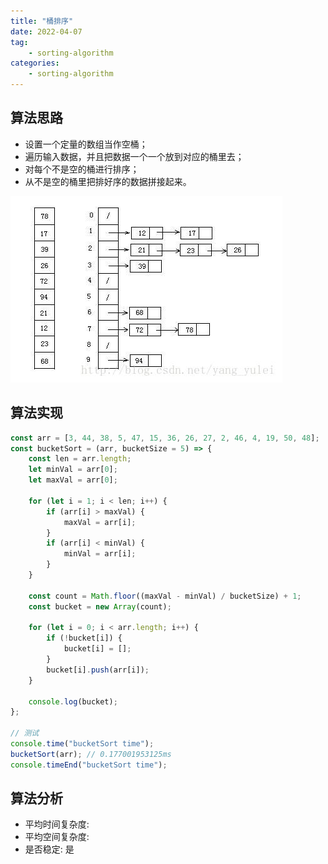 ```yaml
---
title: "桶排序"
date: 2022-04-07
tag:
    - sorting-algorithm
categories:
    - sorting-algorithm
---
```


## 算法思路

-   设置一个定量的数组当作空桶；
-   遍历输入数据，并且把数据一个一个放到对应的桶里去；
-   对每个不是空的桶进行排序；
-   从不是空的桶里把排好序的数据拼接起来。

![桶排序](./images/bucket_sort.png)

## 算法实现

```js
const arr = [3, 44, 38, 5, 47, 15, 36, 26, 27, 2, 46, 4, 19, 50, 48];
const bucketSort = (arr, bucketSize = 5) => {
    const len = arr.length;
    let minVal = arr[0];
    let maxVal = arr[0];

    for (let i = 1; i < len; i++) {
        if (arr[i] > maxVal) {
            maxVal = arr[i];
        }
        if (arr[i] < minVal) {
            minVal = arr[i];
        }
    }

    const count = Math.floor((maxVal - minVal) / bucketSize) + 1;
    const bucket = new Array(count);

    for (let i = 0; i < arr.length; i++) {
        if (!bucket[i]) {
            bucket[i] = [];
        }
        bucket[i].push(arr[i]);
    }

    console.log(bucket);
};

// 测试
console.time("bucketSort time");
bucketSort(arr); // 0.177001953125ms
console.timeEnd("bucketSort time");
```

## 算法分析

-   平均时间复杂度:
-   平均空间复杂度:
-   是否稳定: 是
